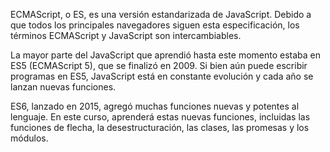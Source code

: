 ECMAScript, o ES, es una versión estandarizada de JavaScript. Debido a que todos los principales navegadores siguen esta especificación, los términos ECMAScript y JavaScript son intercambiables.

La mayor parte del JavaScript que aprendió hasta este momento estaba en ES5 (ECMAScript 5), que se finalizó en 2009. Si bien aún puede escribir programas en ES5, JavaScript está en constante evolución y cada año se lanzan nuevas funciones.

ES6, lanzado en 2015, agregó muchas funciones nuevas y potentes al lenguaje. En este curso, aprenderá estas nuevas funciones, incluidas las funciones de flecha, la desestructuración, las clases, las promesas y los módulos.